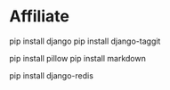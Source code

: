 # Affiliate

pip install django
pip install django-taggit

pip install pillow
pip install markdown

pip install django-redis
